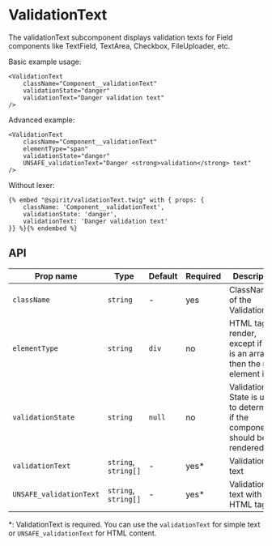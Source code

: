 # ValidationText

The validationText subcomponent displays validation texts for Field components like TextField, TextArea, Checkbox, FileUploader, etc.

Basic example usage:

```twig
<ValidationText
    className="Component__validationText"
    validationState="danger"
    validationText="Danger validation text"
/>
```

Advanced example:

```twig
<ValidationText
    className="Component__validationText"
    elementType="span"
    validationState="danger"
    UNSAFE_validationText="Danger <strong>validation</strong> text"
/>
```

Without lexer:

```twig
{% embed "@spirit/validationText.twig" with { props: {
    className: 'Component__validationText',
    validationState: 'danger',
    validationText: 'Danger validation text'
}} %}{% endembed %}
```

## API

| Prop name               | Type                 | Default | Required | Description                                                                   |
| ----------------------- | -------------------- | ------- | -------- | ----------------------------------------------------------------------------- |
| `className`             | `string`             | -       | yes      | ClassName of the ValidationText                                               |
| `elementType`           | `string`             | `div`   | no       | HTML tag to render, except if text is an array, then the root element is `ul` |
| `validationState`       | `string`             | `null`  | no       | Validation State is used to determine if the component should be rendered     |
| `validationText`        | `string`, `string[]` | -       | yes\*    | Validation text                                                               |
| `UNSAFE_validationText` | `string`, `string[]` | -       | yes\*    | Validation text with HTML tags                                                |

\*: ValidationText is required. You can use the `validationText` for simple text or `UNSAFE_validationText` for HTML content.
